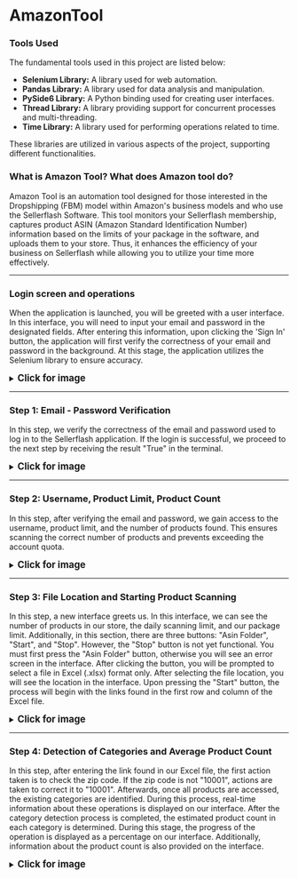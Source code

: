 # AmazonTool

### Tools Used

The fundamental tools used in this project are listed below:

- **Selenium Library:** A library used for web automation.
- **Pandas Library:** A library used for data analysis and manipulation.
- **PySide6 Library:** A Python binding used for creating user interfaces.
- **Thread Library:** A library providing support for concurrent processes and multi-threading.
- **Time Library:** A library used for performing operations related to time.

These libraries are utilized in various aspects of the project, supporting different functionalities.

### What is Amazon Tool? What does Amazon tool do?

Amazon Tool is an automation tool designed for those interested in the Dropshipping (FBM) model within Amazon's business models and who use the Sellerflash Software. This tool monitors your Sellerflash membership, captures product ASIN (Amazon Standard Identification Number) information based on the limits of your package in the software, and uploads them to your store. Thus, it enhances the efficiency of your business on Sellerflash while allowing you to utilize your time more effectively.

---

### Login screen and operations

When the application is launched, you will be greeted with a user interface. In this interface, you will need to input your email and password in the designated fields. After entering this information, upon clicking the 'Sign In' button, the application will first verify the correctness of your email and password in the background. At this stage, the application utilizes the Selenium library to ensure accuracy.

<details>
<summary><b><big>Click for image</big></b></summary>
<p align="center">
  <img src="https://cdn.discordapp.com/attachments/782962565293932554/1232309636305125416/Login_Screen.PNG?ex=6628fd48&is=6627abc8&hm=5341f06e2786d68102ea092f2882515b989219dec5432a5f3844119ca1b41e07&" alt="Login Screen">
</p>
</details>

---

### Step 1: Email - Password Verification

In this step, we verify the correctness of the email and password used to log in to the Sellerflash application. If the login is successful, we proceed to the next step by receiving the result "True" in the terminal.

<details>
<summary><b><big>Click for image</big></b></summary>
<p align="center">
  <img src="https://cdn.discordapp.com/attachments/782962565293932554/1232317096441155715/Selenium1.PNG?ex=6629043b&is=6627b2bb&hm=8fb6bbebe0738f3a533bcf939398504c44dae18b2743cc1a5db816c72ff39e30&" alt="Login Screen">
</p>
</details>

---

### Step 2: Username, Product Limit, Product Count

In this step, after verifying the email and password, we gain access to the username, product limit, and the number of products found. This ensures scanning the correct number of products and prevents exceeding the account quota.

<details>
<summary><b><big>Click for image</big></b></summary>
<p align="center">
  <img src="https://cdn.discordapp.com/attachments/782962565293932554/1232321304473112687/Selenium2.PNG?ex=66290826&is=6627b6a6&hm=14086d9ea592e7759e02df8563f48fb3ce271c1c6927533faf38fa507d54afd5&" alt="Login Screen">
</p>
</details>

---

### Step 3: File Location and Starting Product Scanning

In this step, a new interface greets us. In this interface, we can see the number of products in our store, the daily scanning limit, and our package limit. Additionally, in this section, there are three buttons: "Asin Folder", "Start", and "Stop". However, the "Stop" button is not yet functional. You must first press the "Asin Folder" button, otherwise you will see an error screen in the interface. After clicking the button, you will be prompted to select a file in Excel (.xlsx) format only. After selecting the file location, you will see the location in the interface. Upon pressing the "Start" button, the process will begin with the links found in the first row and column of the Excel file.

<details>
<summary><b><big>Click for image</big></b></summary>
<p align="center">
  <img src="https://cdn.discordapp.com/attachments/782962565293932554/1232324637036122153/Settings_Screen.PNG?ex=66290b40&is=6627b9c0&hm=5b5f749cd0dfbd33e2c8256b1a0ff26ef7b5ceabb78f793bfc960a2749edc43a&" alt="Login Screen">
  <p align="center">
  <img src="https://cdn.discordapp.com/attachments/782962565293932554/1232325360662614056/Settings_Screen1.PNG?ex=66290bed&is=6627ba6d&hm=e9928c7f3c5f61cc0ec2924f1b9978ca7c6b6faac6e317c1bc80bfba12a0edcd&" alt="Login Screen">
  <p align="center">
  <img src="https://cdn.discordapp.com/attachments/782962565293932554/1232325372570239106/Settings_Screen2.PNG?ex=66290bf0&is=6627ba70&hm=1b38764b1d3dc24253a29d1dc5255e3d8aedd78d5147646f5a035ba79442abb3&" alt="Login Screen">
</p>
</details>

---

### Step 4: Detection of Categories and Average Product Count

In this step, after entering the link found in our Excel file, the first action taken is to check the zip code. If the zip code is not "10001", actions are taken to correct it to "10001". Afterwards, once all products are accessed, the existing categories are identified. During this process, real-time information about these operations is displayed on our interface. After the category detection process is completed, the estimated product count in each category is determined. During this stage, the progress of the operation is displayed as a percentage on our interface. Additionally, information about the product count is also provided on the interface.

<details>
<summary><b><big>Click for image</big></b></summary>
<p align="center">
  <img src="https://cdn.discordapp.com/attachments/782962565293932554/1232329260606165082/Selenium4.PNG?ex=66290f8f&is=6627be0f&hm=5f77b26ab603b0e512404f2bce809b3e1e5e022ec4155eb7833d33973223b9d2&" alt="Login Screen">
  <p align="center">
  <img src="https://cdn.discordapp.com/attachments/782962565293932554/1232329275500265553/Selenium5.PNG?ex=66290f92&is=6627be12&hm=e7644b0acebabc50745fe393b5065b2ace880a822bd51aa004a85af09fce6a82&" alt="Login Screen">
</p>
</details>

